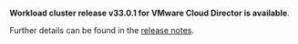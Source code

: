 **Workload cluster release v33.0.1 for VMware Cloud Director is available**.

Further details can be found in the [release notes](https://docs.giantswarm.io/changes/workload-cluster-releases-cloud-director/releases/cloud-director-33.0.1).
